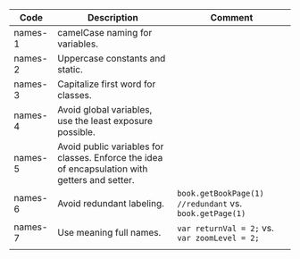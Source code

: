 | Code    | Description                                                                                    | Comment                                                   |
|---------|------------------------------------------------------------------------------------------------|-----------------------------------------------------------|
| names-1 | camelCase naming for variables.                                                                |                                                           |
| names-2 | Uppercase constants and static.                                                                |                                                           |
| names-3 | Capitalize first word for classes.                                                             |                                                           |
| names-4 | Avoid global variables, use the least exposure possible.                                       |                                                           |
| names-5 | Avoid public variables for classes. Enforce the idea of encapsulation with getters and setter. |                                                           |
| names-6 | Avoid redundant labeling.                                                                      | ` book.getBookPage(1) //redundant ` vs. `book.getPage(1)` |
| names-7 | Use meaning full names.                                                                        | ` var returnVal = 2; ` vs. `var zoomLevel = 2;`           |
|         |                                                                                                |                                                           |



